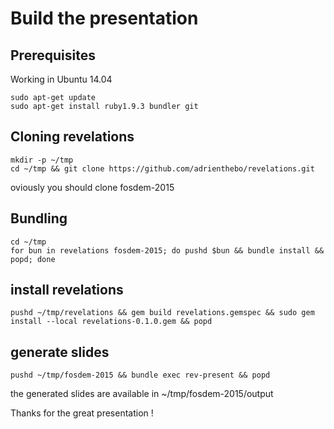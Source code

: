 # Build the presentation

## Prerequisites

Working in Ubuntu 14.04

```
sudo apt-get update
sudo apt-get install ruby1.9.3 bundler git
```

## Cloning revelations

```
mkdir -p ~/tmp
cd ~/tmp && git clone https://github.com/adrienthebo/revelations.git
```

oviously you should clone fosdem-2015

## Bundling

```
cd ~/tmp
for bun in revelations fosdem-2015; do pushd $bun && bundle install && popd; done
```

## install revelations

```
pushd ~/tmp/revelations && gem build revelations.gemspec && sudo gem install --local revelations-0.1.0.gem && popd
```

## generate slides

```
pushd ~/tmp/fosdem-2015 && bundle exec rev-present && popd
```

the generated slides are available in ~/tmp/fosdem-2015/output

Thanks for the great presentation !

